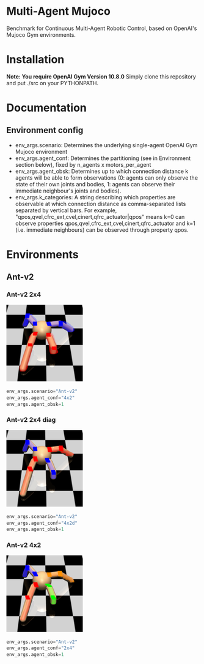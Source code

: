 # Multi-Agent Mujoco
Benchmark for Continuous Multi-Agent Robotic Control, based on OpenAI's Mujoco Gym environments.

# Installation

**Note: You require OpenAI Gym Version 10.8.0**
Simply clone this repository and put ./src on your PYTHONPATH.

# Documentation

## Environment config

* env_args.scenario: Determines the underlying single-agent OpenAI Gym Mujoco environment
* env_args.agent_conf: Determines the partitioning (see in Environment section below), fixed by n_agents x motors_per_agent
* env_args.agent_obsk: Determines up to which connection distance k agents will be able to form observations (0: agents can only observe the state of their own joints and bodies, 1: agents can observe their immediate neighbour's joints and bodies).
* env_args.k_categories: A string describing which properties are observable at which connection distance as comma-separated lists separated by vertical bars. For example, "qpos,qvel,cfrc_ext,cvel,cinert,qfrc_actuator|qpos" means k=0 can observe properties qpos,qvel,cfrc_ext,cvel,cinert,qfrc_actuator and k=1 (i.e. immediate neighbours) can be observed through property qpos.

# Environments

## Ant-v2

### Ant-v2 2x4
<img src="./docs/images/ant_2x4.png" width="200" height="200">

```python
env_args.scenario="Ant-v2"
env_args.agent_conf="4x2"
env_args.agent_obsk=1
```

### Ant-v2 2x4 diag
<img src="./docs/images/ant_2x4_diag.png" width="200" height="200">

```python
env_args.scenario="Ant-v2"
env_args.agent_conf="4x2d"
env_args.agent_obsk=1
```

### Ant-v2 4x2
<img src="./docs/images/ant_4x2.png" width="200" height="200">

```python
env_args.scenario="Ant-v2"
env_args.agent_conf="2x4"
env_args.agent_obsk=1
```
